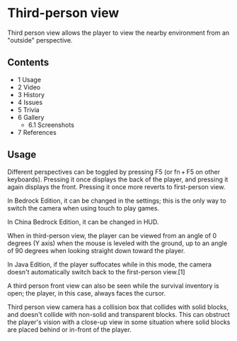 # Third-person view
Third person view allows the player to view the nearby environment from an "outside" perspective.

## Contents
- 1 Usage
- 2 Video
- 3 History
- 4 Issues
- 5 Trivia
- 6 Gallery
	- 6.1 Screenshots
- 7 References

## Usage
Different perspectives can be toggled by pressing F5 (or fn + F5 on other keyboards). Pressing it once displays the back of the player, and pressing it again displays the front. Pressing it once more reverts to first-person view.

In Bedrock Edition, it can be changed in the settings; this is the only way to switch the camera when using touch to play games.

In China Bedrock Edition, it can be changed in HUD.

When in third-person view, the player can be viewed from an angle of 0 degrees (Y axis) when the mouse is leveled with the ground, up to an angle of 90 degrees when looking straight down toward the player.

In Java Edition, if the player suffocates while in this mode, the camera doesn't automatically switch back to the first-person view.[1]

A third person front view can also be seen while the survival inventory is open; the player, in this case, always faces the cursor.

Third person view camera has a collision box that collides with solid blocks, and doesn't collide with non-solid and transparent blocks. This can obstruct the player's vision with a close-up view in some situation where solid blocks are placed behind or in-front of the player.

